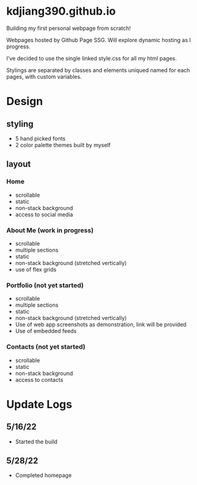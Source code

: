 # kdjiang390.github.io
Building my first personal webpage from scratch!

Webpages hosted by Github Page SSG. Will explore dynamic hosting as I progress.

I've decided to use the single linked style.css for all my html pages.

Stylings are separated by classes and elements uniqued named for each pages, with custom variables.



# Design
## styling
- 5 hand picked fonts
- 2 color palette themes built by myself
## layout
### Home
- scrollable
- static 
- non-stack background 
- access to social media
### About Me (work in progress)
- scrollable
- multiple sections
- static
- non-stack background (stretched vertically)
- use of flex grids
### Portfolio (not yet started)
- scrollable
- multiple sections
- static
- non-stack background (stretched vertically)
- Use of web app screenshots as demonstration, link will be provided
- Use of embedded feeds
### Contacts (not yet started)
- scrollable
- static 
- non-stack background 
- access to contacts

# Update Logs
## 5/16/22
- Started the build

## 5/28/22
- Completed homepage
